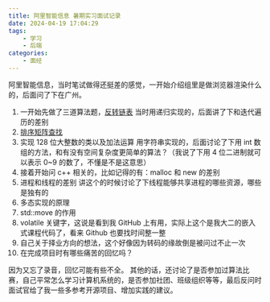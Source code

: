 ```yaml
---
title: 阿里智能信息 暑期实习面试记录
date: 2024-04-19 17:04:29
tags:
    - 学习
    - 后端
categories:
    - 面经
---
```

阿里智能信息，当时笔试做得还挺差的感觉，一开始介绍组里是做浏览器渲染什么的，后面问了下在广州。

1. 一开始先做了三道算法题，[反转链表](https://leetcode.cn/problems/reverse-linked-list/description/)
    当时用递归实现的，后面讲了下和迭代遍历的差别
2. [排序矩阵查找](https://leetcode.cn/problems/sorted-matrix-search-lcci/description/)
3. 实现 128 位大整数的类以及加法运算
    用字符串实现的，后面讨论了下用 int 数组的方法，和有没有空间复杂度更简单的算法？（我说了下用 4 位二进制就可以表示 0~9 的数了，不懂是不是这意思）
4. 接着开始问 c++ 相关的，比如记得的有：malloc 和 new 的差别
5. 进程和线程的差别
    讲这个的时候讨论了下线程能够共享进程的哪些资源，哪些是独有的
6. 多态实现的原理
7. std::move 的作用
8. volatile 关键字，这说是看到我 GitHub 上有用，实际上这个是我大二的嵌入式课程代码了，看来 Github 也要找时间整一整
9. 自己关于择业方向的想法，这个好像因为转码的缘故倒是被问过不止一次
10. 在完成项目时有哪些痛苦的回忆吗？

因为又忘了录音，回忆可能有些不全。
其他的话，还讨论了是否参加过算法比赛，自己平常怎么学习计算机系统的，是否参加社团、班级组织等等，最后反问时面试官给了我一些多参考开源项目、增加实践的建议。